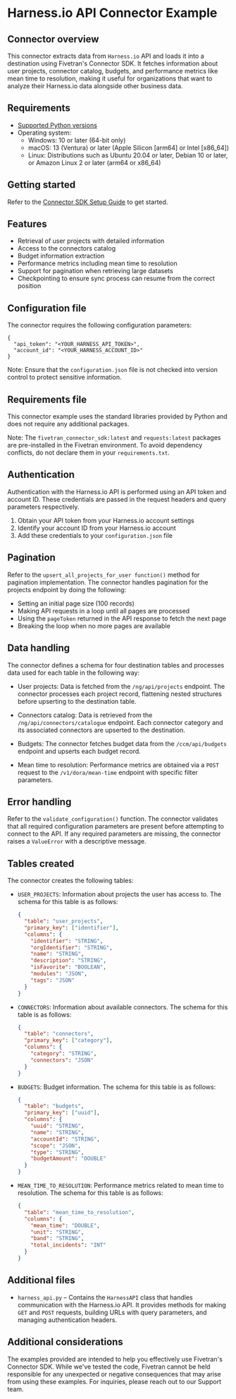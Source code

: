 # Harness.io API Connector Example


## Connector overview
This connector extracts data from `Harness.io` API and loads it into a destination using Fivetran's Connector SDK. It fetches information about user projects, connector catalog, budgets, and performance metrics like mean time to resolution, making it useful for organizations that want to analyze their Harness.io data alongside other business data.


## Requirements
- [Supported Python versions](https://github.com/fivetran/fivetran_connector_sdk/blob/main/README.md#requirements)   
- Operating system:
  - Windows: 10 or later (64-bit only)
  - macOS: 13 (Ventura) or later (Apple Silicon [arm64] or Intel [x86_64])
  - Linux: Distributions such as Ubuntu 20.04 or later, Debian 10 or later, or Amazon Linux 2 or later (arm64 or x86_64)


## Getting started
Refer to the [Connector SDK Setup Guide](https://fivetran.com/docs/connectors/connector-sdk/setup-guide) to get started.


## Features
- Retrieval of user projects with detailed information
- Access to the connectors catalog
- Budget information extraction
- Performance metrics including mean time to resolution
- Support for pagination when retrieving large datasets
- Checkpointing to ensure sync process can resume from the correct position


## Configuration file
The connector requires the following configuration parameters:

```
{
  "api_token": "<YOUR_HARNESS_API_TOKEN>",
  "account_id": "<YOUR_HARNESS_ACCOUNT_ID>"
}
```

Note: Ensure that the `configuration.json` file is not checked into version control to protect sensitive information.


## Requirements file
This connector example uses the standard libraries provided by Python and does not require any additional packages.

Note: The `fivetran_connector_sdk:latest` and `requests:latest` packages are pre-installed in the Fivetran environment. To avoid dependency conflicts, do not declare them in your `requirements.txt`.


## Authentication
Authentication with the Harness.io API is performed using an API token and account ID. These credentials are passed in the request headers and query parameters respectively.

1. Obtain your API token from your Harness.io account settings
2. Identify your account ID from your Harness.io account
3. Add these credentials to your `configuration.json` file


## Pagination
Refer to the `upsert_all_projects_for_user function()` method for pagination implementation. The connector handles pagination for the projects endpoint by doing the following:

- Setting an initial page size (100 records)
- Making API requests in a loop until all pages are processed
- Using the `pageToken` returned in the API response to fetch the next page
- Breaking the loop when no more pages are available


## Data handling
The connector defines a schema for four destination tables and processes data used for each table in the following way:

- User projects: Data is fetched from the `/ng/api/projects` endpoint. The connector processes each project record, flattening nested structures before upserting to the destination table.

- Connectors catalog: Data is retrieved from the `/ng/api/connectors/catalogue` endpoint. Each connector category and its associated connectors are upserted to the destination.

- Budgets: The connector fetches budget data from the `/ccm/api/budgets` endpoint and upserts each budget record.

- Mean time to resolution: Performance metrics are obtained via a `POST` request to the `/v1/dora/mean-time` endpoint with specific filter parameters.


## Error handling
Refer to the `validate_configuration()` function. The connector validates that all required configuration parameters are present before attempting to connect to the API. If any required parameters are missing, the connector raises a `ValueError` with a descriptive message.


## Tables created
The connector creates the following tables:

- `USER_PROJECTS`: Information about projects the user has access to.
The schema for this table is as follows:

    ```json
    {
      "table": "user_projects",
      "primary_key": ["identifier"],
      "columns": {
        "identifier": "STRING",
        "orgIdentifier": "STRING",
        "name": "STRING",
        "description": "STRING",
        "isFavorite": "BOOLEAN",
        "modules": "JSON",
        "tags": "JSON"
      }
    }
    ```

- `CONNECTORS`: Information about available connectors. The schema for this table is as follows:
  
    ```json
    {
      "table": "connectors",
      "primary_key": ["category"],
      "columns": {
        "category": "STRING",
        "connectors": "JSON"
      }
    }
    ```

- `BUDGETS`: Budget information. The schema for this table is as follows:

    ```json
    {
      "table": "budgets",
      "primary_key": ["uuid"],
      "columns": {
        "uuid": "STRING",
        "name": "STRING",
        "accountId": "STRING",
        "scope": "JSON",
        "type": "STRING",
        "budgetAmount": "DOUBLE"
      }
    }
    ```
  
- `MEAN_TIME_TO_RESOLUTION`: Performance metrics related to mean time to resolution. The schema for this table is as follows:
  
    ```json
    {
      "table": "mean_time_to_resolution",
      "columns": {
        "mean_time": "DOUBLE",
        "unit": "STRING",
        "band": "STRING",
        "total_incidents": "INT"
      }
    }
    ```


## Additional files
- `harness_api.py` – Contains the `HarnessAPI` class that handles communication with the Harness.io API. It provides methods for making `GET` and `POST` requests, building URLs with query parameters, and managing authentication headers.


## Additional considerations
The examples provided are intended to help you effectively use Fivetran's Connector SDK. While we've tested the code, Fivetran cannot be held responsible for any unexpected or negative consequences that may arise from using these examples. For inquiries, please reach out to our Support team.
